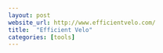 ```yaml
---
layout: post
website_url: http://www.efficientvelo.com/ 
title:  "Efficient Velo"
categories: [tools]
---
```

